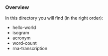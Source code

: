 ### Overview 

In this directory you will find (in the right order):
* hello-world
* isogram
* acronym
* word-count
* rna-transcription

